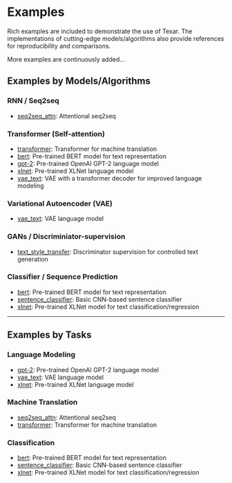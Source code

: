 # Examples #

Rich examples are included to demonstrate the use of Texar. The implementations of cutting-edge models/algorithms also provide references for reproducibility and comparisons. 

More examples are continuously added...

## Examples by Models/Algorithms ##

### RNN / Seq2seq ###

* [seq2seq_attn](./seq2seq_attn): Attentional seq2seq

### Transformer (Self-attention) ###

* [transformer](./transformer): Transformer for machine translation
* [bert](./bert): Pre-trained BERT model for text representation
* [gpt-2](./gpt-2): Pre-trained OpenAI GPT-2 language model
* [xlnet](./xlnet): Pre-trained XLNet language model
* [vae_text](./vae_text): VAE with a transformer decoder for improved language modeling 

### Variational Autoencoder (VAE) ###

* [vae_text](./vae_text): VAE language model

### GANs / Discriminiator-supervision ###

* [text_style_transfer](./text_style_transfer): Discriminator supervision for controlled text generation

### Classifier / Sequence Prediction ###

* [bert](./bert): Pre-trained BERT model for text representation
* [sentence_classifier](./sentence_classifier): Basic CNN-based sentence classifier
* [xlnet](./xlnet): Pre-trained XLNet model for text classification/regression

---

## Examples by Tasks

### Language Modeling ###

* [gpt-2](./gpt-2): Pre-trained OpenAI GPT-2 language model
* [vae_text](./vae_text): VAE language model
* [xlnet](./xlnet): Pre-trained XLNet language model

### Machine Translation ###

* [seq2seq_attn](./seq2seq_attn): Attentional seq2seq
* [transformer](./transformer): Transformer for machine translation

### Classification ###

* [bert](./bert): Pre-trained BERT model for text representation
* [sentence_classifier](./sentence_classifier): Basic CNN-based sentence classifier
* [xlnet](./xlnet): Pre-trained XLNet model for text classification/regression

